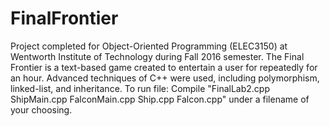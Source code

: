 # FinalFrontier
Project completed for Object-Oriented Programming (ELEC3150) at Wentworth Institute of Technology during Fall 2016 semester. The Final Frontier is a text-based game created to entertain a user for repeatedly for an hour. Advanced techniques of C++ were used, including polymorphism, linked-list, and inheritance. 
To run file: Compile "FinalLab2.cpp ShipMain.cpp FalconMain.cpp Ship.cpp Falcon.cpp" under a filename of your choosing.
